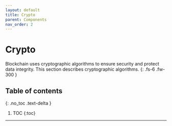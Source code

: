 ```yaml
---
layout: default
title: Crypto
parent: Components
nav_order: 2
---
```


# Crypto
Blockchain uses cryptographic algorithms to ensure security and protect data integrity. This section describes cryptographic algorithms.
{: .fs-6 .fw-300 }

## Table of contents
{: .no_toc .text-delta }

1. TOC
{:toc}

---

